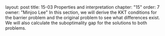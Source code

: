 layout: post
title: 15-03 Properties and interpretation
chapter: "15"
order: 7
owner: "Minjoo Lee"
In this section, we will derive the KKT conditions for the barrier problem and the original problem to see what differences exist. We will also calculate the suboptimality gap for the solutions to both problems.